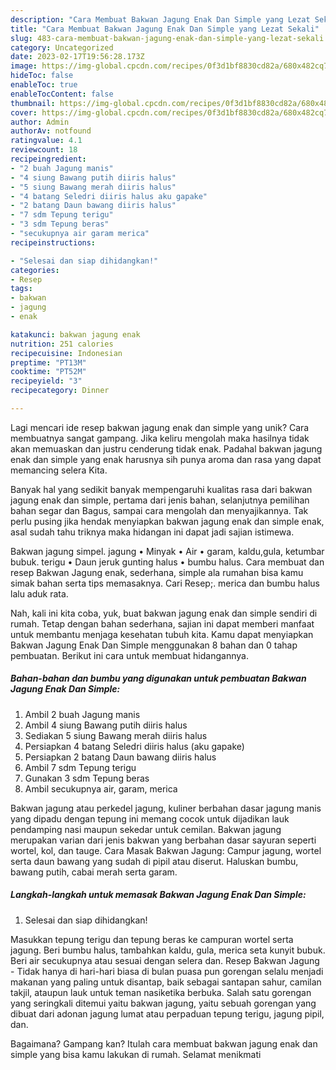 ```yaml
---
description: "Cara Membuat Bakwan Jagung Enak Dan Simple yang Lezat Sekali"
title: "Cara Membuat Bakwan Jagung Enak Dan Simple yang Lezat Sekali"
slug: 483-cara-membuat-bakwan-jagung-enak-dan-simple-yang-lezat-sekali
category: Uncategorized
date: 2023-02-17T19:56:28.173Z
image: https://img-global.cpcdn.com/recipes/0f3d1bf8830cd82a/680x482cq70/bakwan-jagung-enak-dan-simple-foto-resep-utama.jpg
hideToc: false
enableToc: true
enableTocContent: false
thumbnail: https://img-global.cpcdn.com/recipes/0f3d1bf8830cd82a/680x482cq70/bakwan-jagung-enak-dan-simple-foto-resep-utama.jpg
cover: https://img-global.cpcdn.com/recipes/0f3d1bf8830cd82a/680x482cq70/bakwan-jagung-enak-dan-simple-foto-resep-utama.jpg
author: Admin
authorAv: notfound
ratingvalue: 4.1
reviewcount: 18
recipeingredient:
- "2 buah Jagung manis"
- "4 siung Bawang putih diiris halus"
- "5 siung Bawang merah diiris halus"
- "4 batang Seledri diiris halus aku gapake"
- "2 batang Daun bawang diiris halus"
- "7 sdm Tepung terigu"
- "3 sdm Tepung beras"
- "secukupnya air garam merica"
recipeinstructions:

- "Selesai dan siap dihidangkan!"
categories:
- Resep
tags:
- bakwan
- jagung
- enak

katakunci: bakwan jagung enak 
nutrition: 251 calories
recipecuisine: Indonesian
preptime: "PT13M"
cooktime: "PT52M"
recipeyield: "3"
recipecategory: Dinner

---
```





Lagi mencari ide resep bakwan jagung enak dan simple yang unik? Cara membuatnya sangat gampang. Jika keliru mengolah maka hasilnya tidak akan memuaskan dan justru cenderung tidak enak. Padahal bakwan jagung enak dan simple yang enak harusnya sih punya aroma dan rasa yang dapat memancing selera Kita.





Banyak hal yang sedikit banyak mempengaruhi kualitas rasa dari bakwan jagung enak dan simple, pertama dari jenis bahan, selanjutnya pemilihan bahan segar dan Bagus, sampai cara mengolah dan menyajikannya. Tak perlu pusing jika hendak menyiapkan bakwan jagung enak dan simple enak,      asal sudah tahu triknya maka hidangan ini dapat jadi sajian istimewa.














Bakwan jagung simpel. jagung • Minyak • Air • garam, kaldu,gula, ketumbar bubuk. terigu • Daun jeruk gunting halus • bumbu halus. Cara membuat dan resep Bakwan Jagung enak, sederhana, simple ala rumahan bisa kamu simak bahan serta tips memasaknya. Cari Resep;. merica dan bumbu halus lalu aduk rata.






Nah, kali ini kita coba, yuk, buat bakwan jagung enak dan simple sendiri di rumah. Tetap dengan bahan sederhana, sajian ini dapat memberi manfaat untuk membantu menjaga kesehatan tubuh kita. Kamu dapat menyiapkan Bakwan Jagung Enak Dan Simple menggunakan 8 bahan dan 0 tahap pembuatan. Berikut ini cara untuk membuat hidangannya.

<!--inarticleads1-->

##### Bahan-bahan dan bumbu yang digunakan untuk pembuatan Bakwan Jagung Enak Dan Simple:

1. Ambil 2 buah Jagung manis
1. Ambil 4 siung Bawang putih diiris halus
1. Sediakan 5 siung Bawang merah diiris halus
1. Persiapkan 4 batang Seledri diiris halus (aku gapake)
1. Persiapkan 2 batang Daun bawang diiris halus
1. Ambil 7 sdm Tepung terigu
1. Gunakan 3 sdm Tepung beras
1. Ambil secukupnya air, garam, merica


Bakwan jagung atau perkedel jagung, kuliner berbahan dasar jagung manis yang dipadu dengan tepung ini memang cocok untuk dijadikan lauk pendamping nasi maupun sekedar untuk cemilan. Bakwan jagung merupakan varian dari jenis bakwan yang berbahan dasar sayuran seperti wortel, kol, dan tauge. Cara Masak Bakwan Jagung: Campur jagung, wortel serta daun bawang yang sudah di pipil atau diserut. Haluskan bumbu, bawang putih, cabai merah serta garam. 

<!--inarticleads2-->

##### Langkah-langkah untuk memasak Bakwan Jagung Enak Dan Simple:


1. Selesai dan siap dihidangkan!

Masukkan tepung terigu dan tepung beras ke campuran wortel serta jagung. Beri bumbu halus, tambahkan kaldu, gula, merica seta kunyit bubuk. Beri air secukupnya atau sesuai dengan selera dan. Resep Bakwan Jagung - Tidak hanya di hari-hari biasa di bulan puasa pun gorengan selalu menjadi makanan yang paling untuk disantap, baik sebagai santapan sahur, camilan takjil, ataupun lauk untuk teman nasiketika berbuka. Salah satu gorengan yang seringkali ditemui yaitu bakwan jagung, yaitu sebuah gorengan yang dibuat dari adonan jagung lumat atau perpaduan tepung terigu, jagung pipil, dan. 

Bagaimana? Gampang kan? Itulah cara membuat bakwan jagung enak dan simple yang bisa kamu lakukan di rumah. Selamat menikmati
